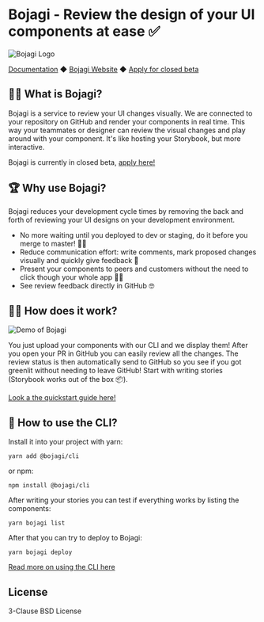 # Bojagi - Review the design of your UI components at ease ✅

![Bojagi Logo](https://otomiqaot7.execute-api.us-east-1.amazonaws.com/dev/logo.svg?height=140)

[Documentation](https://bojagi.io/docs) ◆ [Bojagi Website](https://bojagi.io) ◆ [Apply for closed beta](https://bojagi.io/#early-access)

## 💁‍♀️ What is Bojagi?

Bojagi is a service to review your UI changes visually. We are connected to your repository on GitHub and render 
your components in real time. This way your teammates or designer can review the visual changes and play around
with your component. It's like hosting your Storybook, but more interactive.

Bojagi is currently in closed beta, [apply here!](https://bojagi.io/#early-access)

## 🏆 Why use Bojagi?

Bojagi reduces your development cycle times by removing the back and forth of reviewing your UI designs on your
development environment. 

* No more waiting until you deployed to dev or staging, do it before you merge to master! 🏃‍♀️
* Reduce communication effort: write comments, mark proposed changes visually and quickly give feedback 🚦
* Present your components to peers and customers without the need to click though your whole app 👩‍🎨
* See review feedback directly in GitHub 🤓

## 🤷‍♀️ How does it work?

![Demo of Bojagi](https://user-images.githubusercontent.com/1235818/81745374-06092a00-94a5-11ea-85ad-2e9e91963aec.gif)

You just upload your components with our CLI and we display them! After you open your PR in GitHub you
can easily review all the changes. The review status is then automatically send to GitHub so you
see if you got greenlit without needing to leave GitHub! Start with writing stories (Storybook works out of the box 📦).

[Look a the quickstart guide here!](https://bojagi.io/docs/quickstart.html)

## 🔮 How to use the CLI?

Install it into your project with yarn:

```
yarn add @bojagi/cli
```

or npm:

```
npm install @bojagi/cli
```

After writing your stories you can test if everything works by listing the components:

```
yarn bojagi list
```

After that you can try to deploy to Bojagi:

```
yarn bojagi deploy
```

[Read more on using the CLI here](https://bojagi.io/docs/cli/)

## License

3-Clause BSD License

